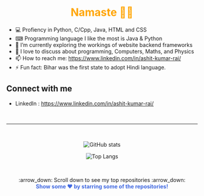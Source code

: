 
<!--
**dazzlerkumar/dazzlerkumar** is a ✨ _special_ ✨ repository because its `README.md` (this file) appears on your GitHub profile.
-->

<h1 align="center" style="color:#FFA500"> Namaste 🙏🏾</h1> 
<p>

+ 💻 Profiency in Python, C/Cpp, Java, HTML and CSS
+ ⌨ Programming language I like the most is Java & Python  
+ 🌱 I’m currently exploring the workings of website backend frameworks
+ 💬 I love to discuss about programming, Computers, Maths, and Physics 
+ 📫 How to reach me: https://www.linkedin.com/in/ashit-kumar-rai/
+ ⚡ Fun fact: Bihar was the first state to adopt Hindi language.  
</p>

## Connect with me
+ LinkedIn : https://www.linkedin.com/in/ashit-kumar-rai/
<br>
<hr>
<br>
<div align="center">

![GitHub stats](https://github-readme-stats.vercel.app/api?username=ashitkumarrai&theme=github_dark&border_color=4169E1&show_icons=true&count_private=true?)

![Top Langs](https://github-readme-stats.vercel.app/api/top-langs/?username=ashitkumarrai&theme=github_dark&border_color=4169E1&layout=compact)

</div>
<br>
<p align="center">
    :arrow_down: Scroll down to see my top repositories :arrow_down:
    <br>
    <b  style="color:#4169E1" >
      Show some ❤️ by starring some of the repositories!
    </b>
  </p>
